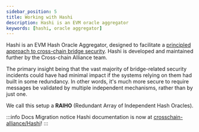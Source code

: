 ```yaml
---
sidebar_position: 5
title: Working with Hashi
description: Hashi is an EVM oracle aggregator
keywords: [hashi, oracle aggregator]
---
```


Hashi is an EVM Hash Oracle Aggregator, designed to facilitate a
[principled approach to cross-chain bridge security](https://ethresear.ch/t/a-principled-approach-to-bridges/14725?u=auryn). Hashi is developed and maintained further by the Cross-chain Alliance team.

The primary insight being that the vast majority of bridge-related security incidents could have had minimal impact if
the systems relying on them had built in some redundancy. In other words, it's much more secure to require messages be
validated by multiple independent mechanisms, rather than by just one.

We call this setup a **RAIHO** (Redundant Array of Independent Hash Oracles).

:::info Docs Migration notice
Hashi documentation is now at [crosschain-alliance/Hashi](https://crosschain-alliance.gitbook.io/hashi/v0.1/introduction)!
:::
